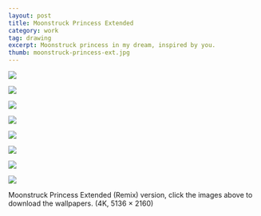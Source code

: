 ```yaml
---
layout: post
title: Moonstruck Princess Extended
category: work
tag: drawing
excerpt: Moonstruck princess in my dream, inspired by you.
thumb: moonstruck-princess-ext.jpg
---
```


<p><a href="{{ site.file }}/moonstruck-princess-ext-bw.png"><img src="{{ site.file }}/moonstruck-princess-ext-bw.jpg"></a></p>
<p><a href="{{ site.file }}/moonstruck-princess-ext-red.png"><img src="{{ site.file }}/moonstruck-princess-ext-red.jpg"></a></p>
<p><a href="{{ site.file }}/moonstruck-princess-ext-orange.png"><img src="{{ site.file }}/moonstruck-princess-ext-orange.jpg"></a></p>
<p><a href="{{ site.file }}/moonstruck-princess-ext-yellow.png"><img src="{{ site.file }}/moonstruck-princess-ext-yellow.jpg"></a></p>
<p><a href="{{ site.file }}/moonstruck-princess-ext-green.png"><img src="{{ site.file }}/moonstruck-princess-ext-green.jpg"></a></p>
<p><a href="{{ site.file }}/moonstruck-princess-ext-blue.png"><img src="{{ site.file }}/moonstruck-princess-ext-blue.jpg"></a></p>
<p><a href="{{ site.file }}/moonstruck-princess-ext-purple.png"><img src="{{ site.file }}/moonstruck-princess-ext-purple.jpg"></a></p>
<p><a href="{{ site.file }}/moonstruck-princess-ext-gray.png"><img src="{{ site.file }}/moonstruck-princess-ext-gray.jpg"></a></p>

<p class="download">Moonstruck Princess Extended (Remix) version, click the images above to download the wallpapers. (4K, 5136 &times; 2160)</p>
